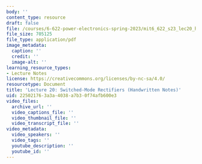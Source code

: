```yaml
---
body: ''
content_type: resource
draft: false
file: /courses/6-622-power-electronics-spring-2023/mit6_622_s23_lec20_hand.pdf
file_size: 705125
file_type: application/pdf
image_metadata:
  caption: ''
  credit: ''
  image-alt: ''
learning_resource_types:
- Lecture Notes
license: https://creativecommons.org/licenses/by-nc-sa/4.0/
resourcetype: Document
title: 'Lecture 20: Switched-Mode Rectifiers (Handwritten Notes)'
uid: 22502176-3a3a-4038-a7b3-0f74afb600e3
video_files:
  archive_url: ''
  video_captions_file: ''
  video_thumbnail_file: ''
  video_transcript_file: ''
video_metadata:
  video_speakers: ''
  video_tags: ''
  youtube_description: ''
  youtube_id: ''
---
```

